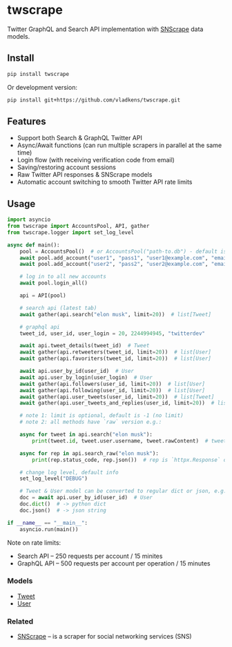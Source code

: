 # twscrape

Twitter GraphQL and Search API implementation with [SNScrape](https://github.com/JustAnotherArchivist/snscrape) data models.

## Install

```bash
pip install twscrape
```
Or development version:
```bash
pip install git+https://github.com/vladkens/twscrape.git
```

## Features
- Support both Search & GraphQL Twitter API
- Async/Await functions (can run multiple scrapers in parallel at the same time)
- Login flow (with receiving verification code from email)
- Saving/restoring account sessions
- Raw Twitter API responses & SNScrape models
- Automatic account switching to smooth Twitter API rate limits

## Usage

```python
import asyncio
from twscrape import AccountsPool, API, gather
from twscrape.logger import set_log_level

async def main():
    pool = AccountsPool()  # or AccountsPool("path-to.db") - default is `accounts.db` 
    await pool.add_account("user1", "pass1", "user1@example.com", "email_pass1")
    await pool.add_account("user2", "pass2", "user2@example.com", "email_pass2")

    # log in to all new accounts
    await pool.login_all()

    api = API(pool)

    # search api (latest tab)
    await gather(api.search("elon musk", limit=20))  # list[Tweet]

    # graphql api
    tweet_id, user_id, user_login = 20, 2244994945, "twitterdev"

    await api.tweet_details(tweet_id)  # Tweet
    await gather(api.retweeters(tweet_id, limit=20))  # list[User]
    await gather(api.favoriters(tweet_id, limit=20))  # list[User]

    await api.user_by_id(user_id)  # User
    await api.user_by_login(user_login)  # User
    await gather(api.followers(user_id, limit=20))  # list[User]
    await gather(api.following(user_id, limit=20))  # list[User]
    await gather(api.user_tweets(user_id, limit=20))  # list[Tweet]
    await gather(api.user_tweets_and_replies(user_id, limit=20))  # list[Tweet]

    # note 1: limit is optional, default is -1 (no limit)
    # note 2: all methods have `raw` version e.g.:

    async for tweet in api.search("elon musk"):
        print(tweet.id, tweet.user.username, tweet.rawContent)  # tweet is `Tweet` object

    async for rep in api.search_raw("elon musk"):
        print(rep.status_code, rep.json())  # rep is `httpx.Response` object

    # change log level, default info
    set_log_level("DEBUG")

    # Tweet & User model can be converted to regular dict or json, e.g.:
    doc = await api.user_by_id(user_id)  # User
    doc.dict()  # -> python dict
    doc.json()  # -> json string

if __name__ == "__main__":
    asyncio.run(main())
```

Note on rate limits:
- Search API – 250 requests per account / 15 minites
- GraphQL API – 500 requests per account per operation / 15 minutes

### Models
- [Tweet](https://github.com/vladkens/twscrape/blob/main/twscrape/models.py#:~:text=class%20Tweet)
- [User](https://github.com/vladkens/twscrape/blob/main/twscrape/models.py#:~:text=class%20User)

### Related
- [SNScrape](https://github.com/JustAnotherArchivist/snscrape) – is a scraper for social networking services (SNS)
